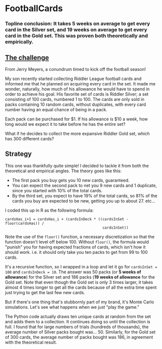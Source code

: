 # FootballCards

### Topline conclusion: It takes 5 weeks on average to get every card in the Silver set, and 19 weeks on average to get every card in the Gold set. This was proven both theoretically and empirically.

## [The challenge](https://fivethirtyeight.com/features/id-like-to-use-my-riddler-lifeline/)

From Jerry Meyers, a conundrum timed to kick off the football season!

My son recently started collecting Riddler League football cards and informed me that he planned on acquiring every card in the set. It made me wonder, naturally, how much of his allowance he would have to spend in order to achieve his goal. His favorite set of cards is Riddler Silver; a set consisting of 100 cards, numbered 1 to 100. The cards are only sold in packs containing 10 random cards, without duplicates, with every card number having an equal chance of being in a pack.

Each pack can be purchased for $1. If his allowance is $10 a week, how long would we expect it to take before he has the entire set?

What if he decides to collect the more expansive Riddler Gold set, which has 300 different cards?

## Strategy

This one was thankfully quite simple! I decided to tackle it from both the theoretical and empirical angles. The theory goes like this:

- The first pack you buy gets you 10 new cards, guaranteed. 
- You can expect the second pack to net you 9 new cards and 1 duplicate, since you started with 10% of the total cards. 
- By the third set, you expect to have 19% of the total cards, so 81% of the cards you buy are expected to be new, getting you up to about 27. etc... 

I coded this up in R as the following formula:
```
cardsHas_i+1 = cardsHas_i + (cardsInDeck * ((cardsInSet - floor(cardsHas)) / 
                                             cardsInSet))
```
Note the use of the `floor()` function, a necessary discretization so that the function doesn't level off below 100. Without `floor()`, the formula would "punish" you for having expected fractions of cards, which isn't how it should work. i.e. it should only take you ten packs to get from 99 to 100 cards.

It's a recursive function, so I wrapped in a loop and let it go for `cardsInSet = 100` and `cardsInDeck = 10`. The answer was 50 packs (or **5 weeks of allowance**) for the Silver set and 186 packs (**19 weeks of allowance** for the Gold set. Note that even though the Gold set is only 3 times larger, it takes almost 4 times longer to get all the cards because of all the extra time spent just trying to get the last few new cards.

But if there's one thing that's stubbornly part of my brand, it's Monte Carlo simulations. Let's see what happens when we just "play the game."

The Python code actually draws ten unique cards at random from the set and adds them to a collection. It continues doing so until the collection is full. I found that for large numbers of trials (hundreds of thousands), the average number of Silver packs bought was... 50. Similarly, for the Gold set of 300 cards, the average number of packs bought was 186, in agreement with the theoretical result.  




